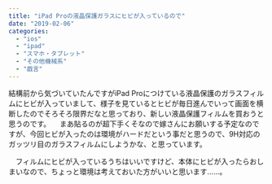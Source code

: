 ```yaml
---
title: "iPad Proの液晶保護ガラスにヒビが入っているので"
date: "2019-02-06"
categories: 
  - "ios"
  - "ipad"
  - "スマホ・タブレット"
  - "その他機械系"
  - "戯言"
---
```


結構前から気づいていたんですがiPad Proにつけている液晶保護のガラスフィルムにヒビが入っていまして、様子を見ているとヒビが毎日進んでいって画面を横断したのでそろそろ限界だなと思っており、新しい液晶保護フィルムを買おうと思うのです。 　まあ貼るのが超下手くそなので嫁さんにお願いする予定なのですが、今回ヒビが入ったのは環境がハードだという事だと思うので、9H対応のガッツリ目のガラスフィルムにしようかな、と思っています。

　フィルムにヒビが入っているうちはいいですけど、本体にヒビが入ったらおしまいなので、ちょっと環境は考えておいた方がいいと思います……。
